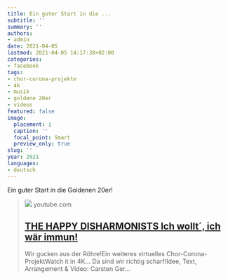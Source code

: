 ```yaml
---
title: Ein guter Start in die ...
subtitle: ''
summary: ''
authors:
- admin
date: 2021-04-05
lastmod: 2021-04-05 14:17:38+02:00
categories:
- facebook
tags:
- chor-corona-projekte
- 4k
- musik
- goldene 20er
- videos
featured: false
image:
  placement: 1
  caption: ''
  focal_point: Smart
  preview_only: true
slug: ''
year: 2021
languages:
- deutsch
---
```


Ein guter Start in die Goldenen 20er!
> [![](https://i.ytimg.com/vi/bqTgX_oBAhs/maxresdefault.jpg)](https://www.youtube.com/watch?v=bqTgX_oBAhs)
> youtube.com
> ## [THE HAPPY DISHARMONISTS Ich wollt´, ich wär immun!](https://www.youtube.com/watch?v=bqTgX_oBAhs)
>
>Wir gucken aus der Röhre!Ein weiteres virtuelles Chor-Corona-ProjektWatch it in 4K... Da sind wir richtig scharf!Idee, Text, Arrangement & Video: Carsten Ger...